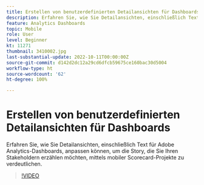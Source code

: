 ```yaml
---
title: Erstellen von benutzerdefinierten Detailansichten für Dashboards
description: Erfahren Sie, wie Sie Detailansichten, einschließlich Text für Adobe Analytics-Dashboards, anpassen können, um die Story, die Sie Ihren Stakeholdern erzählen möchten, mittels mobiler Scorecard-Projekte zu verdeutlichen.
feature: Analytics Dashboards
topic: Mobile
role: User
level: Beginner
kt: 11271
thumbnail: 3410002.jpg
last-substantial-update: 2022-10-11T00:00:00Z
source-git-commit: d142d2dc12a29cd6dfcb59675ce160bac30d5004
workflow-type: ht
source-wordcount: '62'
ht-degree: 100%

---
```



# Erstellen von benutzerdefinierten Detailansichten für Dashboards

Erfahren Sie, wie Sie Detailansichten, einschließlich Text für Adobe Analytics-Dashboards, anpassen können, um die Story, die Sie Ihren Stakeholdern erzählen möchten, mittels mobiler Scorecard-Projekte zu verdeutlichen.

>[!VIDEO](https://video.tv.adobe.com/v/3410002/?quality=12&learn=on)
